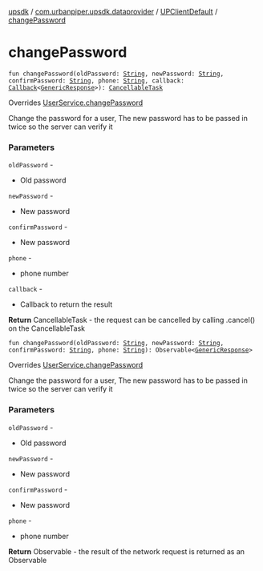 [upsdk](../../index.md) / [com.urbanpiper.upsdk.dataprovider](../index.md) / [UPClientDefault](index.md) / [changePassword](./change-password.md)

# changePassword

`fun changePassword(oldPassword: `[`String`](https://kotlinlang.org/api/latest/jvm/stdlib/kotlin/-string/index.html)`, newPassword: `[`String`](https://kotlinlang.org/api/latest/jvm/stdlib/kotlin/-string/index.html)`, confirmPassword: `[`String`](https://kotlinlang.org/api/latest/jvm/stdlib/kotlin/-string/index.html)`, phone: `[`String`](https://kotlinlang.org/api/latest/jvm/stdlib/kotlin/-string/index.html)`, callback: `[`Callback`](../-callback/index.md)`<`[`GenericResponse`](../../com.urbanpiper.upsdk.model.networkresponse/-generic-response/index.md)`>): `[`CancellableTask`](../-cancellable-task/index.md)

Overrides [UserService.changePassword](../-user-service/change-password.md)

Change the password for a user, The new password has to be passed in twice so the server can
verify it

### Parameters

`oldPassword` -
* Old password

`newPassword` -
* New password

`confirmPassword` -
* New password

`phone` -
* phone number

`callback` -
* Callback to return the result

**Return**
CancellableTask - the request can be cancelled by calling .cancel() on the CancellableTask

`fun changePassword(oldPassword: `[`String`](https://kotlinlang.org/api/latest/jvm/stdlib/kotlin/-string/index.html)`, newPassword: `[`String`](https://kotlinlang.org/api/latest/jvm/stdlib/kotlin/-string/index.html)`, confirmPassword: `[`String`](https://kotlinlang.org/api/latest/jvm/stdlib/kotlin/-string/index.html)`, phone: `[`String`](https://kotlinlang.org/api/latest/jvm/stdlib/kotlin/-string/index.html)`): Observable<`[`GenericResponse`](../../com.urbanpiper.upsdk.model.networkresponse/-generic-response/index.md)`>`

Overrides [UserService.changePassword](../-user-service/change-password.md)

Change the password for a user, The new password has to be passed in twice so the server can
verify it

### Parameters

`oldPassword` -
* Old password

`newPassword` -
* New password

`confirmPassword` -
* New password

`phone` -
* phone number

**Return**
Observable - the result of the network request is returned as an Observable

